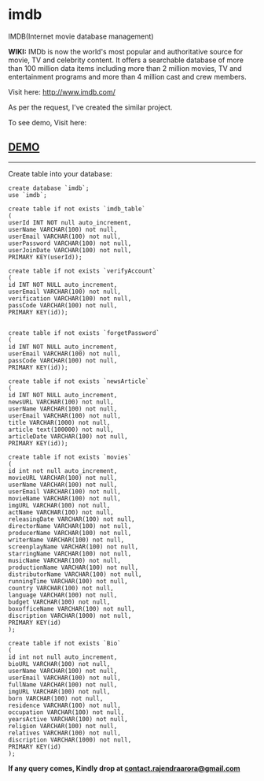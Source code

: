 # imdb
IMDB(Internet movie database management)

**WIKI:**
IMDb is now the world's most popular and authoritative source for movie, TV and celebrity content. It offers a searchable database of more than 100 million data items including more than 2 million movies, TV and entertainment programs and more than 4 million cast and crew members.

Visit here: http://www.imdb.com/

As per the request, I've created the similar project. 


To see demo, Visit here:

**[DEMO][1]**
-------------
-------------

Create table into your database:

    create database `imdb`;
    use `imdb`;
    
    create table if not exists `imdb_table`
    (
    userId INT NOT null auto_increment,
    userName VARCHAR(100) not null,
    userEmail VARCHAR(100) not null,
    userPassword VARCHAR(100) not null,
    userJoinDate VARCHAR(100) not null,
    PRIMARY KEY(userId));
    
    create table if not exists `verifyAccount`
    (
    id INT NOT NULL auto_increment,
    userEmail VARCHAR(100) not null,
    verification VARCHAR(100) not null,
    passCode VARCHAR(100) not null,
    PRIMARY KEY(id));
    
    
    create table if not exists `forgetPassword`
    (
    id INT NOT NULL auto_increment,
    userEmail VARCHAR(100) not null,
    passCode VARCHAR(100) not null,
    PRIMARY KEY(id));
    
    create table if not exists `newsArticle`
    (
    id INT NOT NULL auto_increment,
    newsURL VARCHAR(100) not null,
    userName VARCHAR(100) not null,
    userEmail VARCHAR(100) not null,
    title VARCHAR(1000) not null,
    article text(100000) not null,
    articleDate VARCHAR(100) not null,
    PRIMARY KEY(id));
    
    create table if not exists `movies`
    (
    id int not null auto_increment,
    movieURL VARCHAR(100) not null,
    userName VARCHAR(100) not null,
    userEmail VARCHAR(100) not null,
    movieName VARCHAR(100) not null,
    imgURL VARCHAR(100) not null,
    actName VARCHAR(100) not null,
    releasingDate VARCHAR(100) not null,
    directorName VARCHAR(100) not null,
    producerName VARCHAR(100) not null,
    writerName VARCHAR(100) not null,
    screenplayName VARCHAR(100) not null,
    starringName VARCHAR(100) not null,
    musicName VARCHAR(100) not null,
    productionName VARCHAR(100) not null,
    distributorName VARCHAR(100) not null,
    runningTime VARCHAR(100) not null,
    country VARCHAR(100) not null,
    language VARCHAR(100) not null,
    budget VARCHAR(100) not null,
    boxofficeName VARCHAR(100) not null,
    discription VARCHAR(1000) not null,
    PRIMARY KEY(id)
    );
    
    create table if not exists `Bio`
    (
    id int not null auto_increment,
    bioURL VARCHAR(100) not null,
    userName VARCHAR(100) not null,
    userEmail VARCHAR(100) not null,
    fullName VARCHAR(100) not null,
    imgURL VARCHAR(100) not null,
    born VARCHAR(100) not null,
    residence VARCHAR(100) not null,
    occupation VARCHAR(100) not null,
    yearsActive VARCHAR(100) not null,
    religion VARCHAR(100) not null,
    relatives VARCHAR(100) not null,
    discription VARCHAR(1000) not null,
    PRIMARY KEY(id)
    );


**If any query comes, Kindly drop at contact.rajendraarora@gmail.com**







  [1]: http://imdbdemo-imdbdemo.rhcloud.com/
